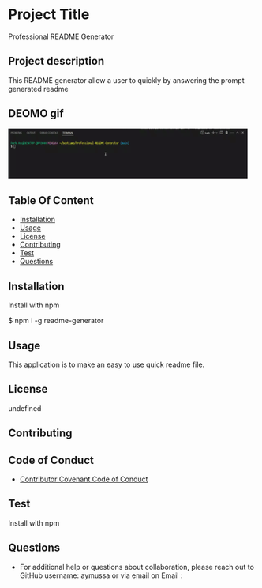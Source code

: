 # Project Title
Professional README Generator 

## Project description
This README generator allow a user to quickly by answering the prompt generated readme


## DEOMO gif
![](https://github.com/Aymussa/Professional-README-Generator/blob/main/Demo/Demo%20gif.gif)


## Table Of Content
- [Installation](#####Installation)
- [Usage](#####usage)
- [License](#####License)
- [Contributing](#####Contributing)
- [Test](#####Test)
- [Questions](#####Questions)

## Installation
Install with npm

$ npm i -g readme-generator

## Usage
This application is to make an easy to use quick readme file.

## License 
undefined

## Contributing


## Code of Conduct
* [Contributor Covenant Code of Conduct](https://www.contributor-covenant.org/version/2/0/code_of_conduct/code_of_conduct.md)


## Test
Install with npm

## Questions
* For additional help or questions about collaboration, please reach out to
GitHub username:  aymussa
or via email on
Email : 

